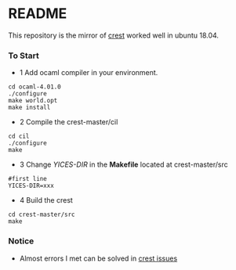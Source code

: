 # README #

This repository is the mirror of [crest](https://github.com/jburnim/crest) worked well in ubuntu 18.04.


### To Start ###

* 1 Add ocaml compiler in your environment.

```
cd ocaml-4.01.0
./configure
make world.opt
make install
```

* 2 Compile the crest-master/cil

```
cd cil
./configure
make
```

* 3 Change *YICES-DIR* in the  **Makefile** located at crest-master/src

```
#first line
YICES-DIR=xxx
```

* 4 Build the crest

```
cd crest-master/src
make
```

### Notice ###

* Almost errors I met can be solved in [crest issues](https://github.com/jburnim/crest)
